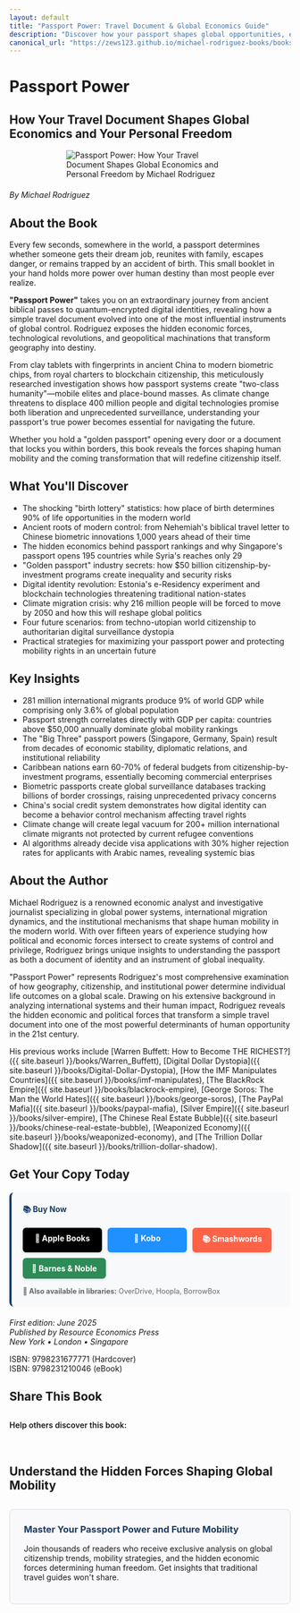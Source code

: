 ```yaml
---
layout: default
title: "Passport Power: Travel Document & Global Economics Guide"
description: "Discover how your passport shapes global opportunities, economic freedom, and life chances. Rodriguez reveals the hidden power behind travel documents."
canonical_url: "https://zews123.github.io/michael-rodriguez-books/books/Passport-Power"
---
```


# Passport Power
## How Your Travel Document Shapes Global Economics and Your Personal Freedom

<img src="{{ site.baseurl }}/assets/images/Passport_Power.webp" alt="Passport Power: How Your Travel Document Shapes Global Economics and Personal Freedom by Michael Rodriguez" style="max-width: 300px; margin: 0 auto 20px; display: block;">

*By Michael Rodriguez*

## About the Book

Every few seconds, somewhere in the world, a passport determines whether someone gets their dream job, reunites with family, escapes danger, or remains trapped by an accident of birth. This small booklet in your hand holds more power over human destiny than most people ever realize.

**"Passport Power"** takes you on an extraordinary journey from ancient biblical passes to quantum-encrypted digital identities, revealing how a simple travel document evolved into one of the most influential instruments of global control. Rodriguez exposes the hidden economic forces, technological revolutions, and geopolitical machinations that transform geography into destiny.

From clay tablets with fingerprints in ancient China to modern biometric chips, from royal charters to blockchain citizenship, this meticulously researched investigation shows how passport systems create "two-class humanity"—mobile elites and place-bound masses. As climate change threatens to displace 400 million people and digital technologies promise both liberation and unprecedented surveillance, understanding your passport's true power becomes essential for navigating the future.

Whether you hold a "golden passport" opening every door or a document that locks you within borders, this book reveals the forces shaping human mobility and the coming transformation that will redefine citizenship itself.

## What You'll Discover

- The shocking "birth lottery" statistics: how place of birth determines 90% of life opportunities in the modern world
- Ancient roots of modern control: from Nehemiah's biblical travel letter to Chinese biometric innovations 1,000 years ahead of their time
- The hidden economics behind passport rankings and why Singapore's passport opens 195 countries while Syria's reaches only 29
- "Golden passport" industry secrets: how $50 billion citizenship-by-investment programs create inequality and security risks
- Digital identity revolution: Estonia's e-Residency experiment and blockchain technologies threatening traditional nation-states
- Climate migration crisis: why 216 million people will be forced to move by 2050 and how this will reshape global politics
- Four future scenarios: from techno-utopian world citizenship to authoritarian digital surveillance dystopia
- Practical strategies for maximizing your passport power and protecting mobility rights in an uncertain future

## Key Insights

- 281 million international migrants produce 9% of world GDP while comprising only 3.6% of global population
- Passport strength correlates directly with GDP per capita: countries above $50,000 annually dominate global mobility rankings
- The "Big Three" passport powers (Singapore, Germany, Spain) result from decades of economic stability, diplomatic relations, and institutional reliability
- Caribbean nations earn 60-70% of federal budgets from citizenship-by-investment programs, essentially becoming commercial enterprises
- Biometric passports create global surveillance databases tracking billions of border crossings, raising unprecedented privacy concerns
- China's social credit system demonstrates how digital identity can become a behavior control mechanism affecting travel rights
- Climate change will create legal vacuum for 200+ million international climate migrants not protected by current refugee conventions
- AI algorithms already decide visa applications with 30% higher rejection rates for applicants with Arabic names, revealing systemic bias

## About the Author

Michael Rodriguez is a renowned economic analyst and investigative journalist specializing in global power systems, international migration dynamics, and the institutional mechanisms that shape human mobility in the modern world. With over fifteen years of experience studying how political and economic forces intersect to create systems of control and privilege, Rodriguez brings unique insights to understanding the passport as both a document of identity and an instrument of global inequality.

"Passport Power" represents Rodriguez's most comprehensive examination of how geography, citizenship, and institutional power determine individual life outcomes on a global scale. Drawing on his extensive background in analyzing international systems and their human impact, Rodriguez reveals the hidden economic and political forces that transform a simple travel document into one of the most powerful determinants of human opportunity in the 21st century.

His previous works include [Warren Buffett: How to Become THE RICHEST?]({{ site.baseurl }}/books/Warren_Buffett), [Digital Dollar Dystopia]({{ site.baseurl }}/books/Digital-Dollar-Dystopia), [How the IMF Manipulates Countries]({{ site.baseurl }}/books/imf-manipulates), [The BlackRock Empire]({{ site.baseurl }}/books/blackrock-empire), [George Soros: The Man the World Hates]({{ site.baseurl }}/books/george-soros), [The PayPal Mafia]({{ site.baseurl }}/books/paypal-mafia), [Silver Empire]({{ site.baseurl }}/books/silver-empire), [The Chinese Real Estate Bubble]({{ site.baseurl }}/books/chinese-real-estate-bubble), [Weaponized Economy]({{ site.baseurl }}/books/weaponized-economy), and [The Trillion Dollar Shadow]({{ site.baseurl }}/books/trillion-dollar-shadow).

## Get Your Copy Today

<div style="background-color: #f8f9fa; padding: 20px; border-radius: 8px; margin: 20px 0; border-left: 4px solid #1a3c65;">
  <h4 style="margin-top: 0; color: #1a3c65;">📚 Buy Now</h4>
  
  <div class="book-buttons" style="display: flex; flex-wrap: wrap; gap: 10px; margin-bottom: 15px;">
    <a href="https://books.apple.com/us/book/passport-power-how-your-travel-document-shapes-global/id6746773141" target="_blank" rel="noopener noreferrer" class="book-btn book-btn-apple">🍎 Apple Books</a>
    <a href="https://www.kobo.com/ww/en/ebook/passport-power-how-your-travel-document-shapes-global-economics-and-your-personal-freedom" target="_blank" rel="noopener noreferrer" class="book-btn book-btn-kobo">📖 Kobo</a>
    <a href="https://www.smashwords.com/books/view/1783438" target="_blank" rel="noopener noreferrer" class="book-btn book-btn-smash">📚 Smashwords</a>
    <a href="https://www.barnesandnoble.com/w/passport-power-michael-rodriguez/1147531115?ean=2940181418868" target="_blank" rel="noopener noreferrer" class="book-btn book-btn-bn">🏪 Barnes & Noble</a>
  </div>
  
  <p style="margin: 0; font-size: 0.9em; color: #666;">
    <strong>📖 Also available in libraries:</strong> OverDrive, Hoopla, BorrowBox
  </p>
</div>

<style>
.book-btn {
  background-color: #1a3c65;
  color: white;
  padding: 10px 16px;
  border-radius: 6px;
  text-decoration: none;
  font-weight: bold;
  display: inline-block;
  text-align: center;
  min-width: 110px;
  transition: transform 0.2s ease, box-shadow 0.2s ease;
  box-shadow: 0 2px 4px rgba(0,0,0,0.1);
}

.book-btn:hover {
  transform: translateY(-1px);
  box-shadow: 0 4px 8px rgba(0,0,0,0.15);
  text-decoration: none;
  color: white;
}

.book-btn-apple { background-color: #000; }
.book-btn-apple:hover { background-color: #333; }

.book-btn-kobo { background-color: #1e90ff; }
.book-btn-kobo:hover { background-color: #1c7ed6; }

.book-btn-smash { background-color: #ff6347; }
.book-btn-smash:hover { background-color: #e55347; }

.book-btn-bn { background-color: #2e8b57; }
.book-btn-bn:hover { background-color: #228b22; }

@media (max-width: 768px) {
  .book-buttons {
    flex-direction: column;
  }
  .book-btn {
    width: 100%;
    margin-bottom: 5px;
  }
}
</style>

*First edition: June 2025*  
*Published by Resource Economics Press*  
*New York • London • Singapore*

ISBN: 9798231677771 (Hardcover)  
ISBN: 9798231210046 (eBook)

## Share This Book

<div class="social-share" style="margin: 30px 0;">
  <p style="margin-bottom: 15px; font-weight: 600;">Help others discover this book:</p>
  <a href="https://twitter.com/intent/tweet?text=Check out 'Passport Power' by Michael Rodriguez&url={{ site.url }}{{ site.baseurl }}{{ page.url }}&via=MRodriguezBooks" target="_blank" rel="noopener noreferrer" style="display: inline-block; margin-right: 15px; font-size: 24px; color: #1DA1F2;">
    <i class="fab fa-twitter-square"></i>
  </a>
  <a href="https://www.facebook.com/sharer/sharer.php?u={{ site.url }}{{ site.baseurl }}{{ page.url }}" target="_blank" rel="noopener noreferrer" style="display: inline-block; margin-right: 15px; font-size: 24px; color: #3b5998;">
    <i class="fab fa-facebook-square"></i>
  </a>
  <a href="https://www.linkedin.com/shareArticle?mini=true&url={{ site.url }}{{ site.baseurl }}{{ page.url }}&title=Passport Power by Michael Rodriguez" target="_blank" rel="noopener noreferrer" style="display: inline-block; margin-right: 15px; font-size: 24px; color: #0077b5;">
    <i class="fab fa-linkedin"></i>
  </a>
  <a href="mailto:?subject=Check out this book: Passport Power&body=I thought you might be interested in this book by Michael Rodriguez: {{ site.url }}{{ site.baseurl }}{{ page.url }}" style="display: inline-block; font-size: 24px; color: #333333;">
    <i class="fas fa-envelope-square"></i>
  </a>
</div>

## Understand the Hidden Forces Shaping Global Mobility

<div style="background-color: #f9f9fb; padding: 25px; border-radius: 8px; margin: 30px 0; border: 1px solid #ddd;">
  <h3 style="margin-top: 0; color: #1a3c65;">Master Your Passport Power and Future Mobility</h3>
  <p>Join thousands of readers who receive exclusive analysis on global citizenship trends, mobility strategies, and the hidden economic forces determining human freedom. Get insights that traditional travel guides won't share.</p>
  <script async data-uid="b2a1614bc4" src="https://michael-rodriguez.kit.com/b2a1614bc4/index.js"></script>
</div>






